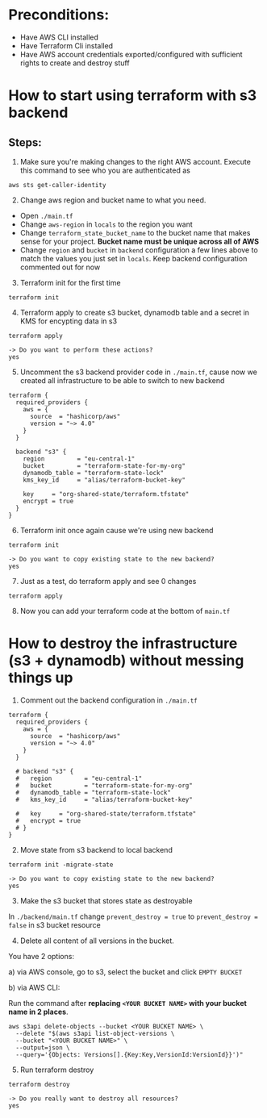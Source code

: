 # Preconditions:

- Have AWS CLI installed
- Have Terraform Cli installed
- Have AWS account credentials exported/configured with sufficient rights to create and destroy stuff

# How to start using terraform with s3 backend

## Steps:

1. Make sure you're making changes to the right AWS account. Execute this command to see who you are authenticated as

```
aws sts get-caller-identity
```

2. Change aws region and bucket name to what you need.

- Open `./main.tf`
- Change `aws-region` in `locals` to the region you want
- Change `terraform_state_bucket_name` to the bucket name that makes sense for your project. **Bucket name must be unique across all of AWS**
- Change `region` and `bucket` in `backend` configuration a few lines above to match the values you just set in `locals`. Keep backend configuration commented out for now

3. Terraform init for the first time

```
terraform init
```

4. Terraform apply to create s3 bucket, dynamodb table and a secret in KMS for encypting data in s3

```
terraform apply

-> Do you want to perform these actions?
yes
```

5.  Uncomment the s3 backend provider code in `./main.tf`, cause now we created all infrastructure to be able to switch to new backend

```
terraform {
  required_providers {
    aws = {
      source  = "hashicorp/aws"
      version = "~> 4.0"
    }
  }

  backend "s3" {
    region         = "eu-central-1"
    bucket         = "terraform-state-for-my-org"
    dynamodb_table = "terraform-state-lock"
    kms_key_id     = "alias/terraform-bucket-key"

    key     = "org-shared-state/terraform.tfstate"
    encrypt = true
  }
}
```

6.  Terraform init once again cause we're using new backend

```
terraform init

-> Do you want to copy existing state to the new backend?
yes
```

7. Just as a test, do terraform apply and see 0 changes

```
terraform apply
```

8. Now you can add your terraform code at the bottom of `main.tf`

# How to destroy the infrastructure (s3 + dynamodb) without messing things up

1. Comment out the backend configuration in `./main.tf`

```
terraform {
  required_providers {
    aws = {
      source  = "hashicorp/aws"
      version = "~> 4.0"
    }
  }

  # backend "s3" {
  #   region         = "eu-central-1"
  #   bucket         = "terraform-state-for-my-org"
  #   dynamodb_table = "terraform-state-lock"
  #   kms_key_id     = "alias/terraform-bucket-key"

  #   key     = "org-shared-state/terraform.tfstate"
  #   encrypt = true
  # }
}
```

2. Move state from s3 backend to local backend

```
terraform init -migrate-state

-> Do you want to copy existing state to the new backend?
yes
```

3. Make the s3 bucket that stores state as destroyable

In `./backend/main.tf` change `prevent_destroy = true` to `prevent_destroy = false` in s3 bucket resource

4. Delete all content of all versions in the bucket.

You have 2 options:

a) via AWS console, go to s3, select the bucket and click `EMPTY BUCKET`

b) via AWS CLI:

Run the command after
**replacing `<YOUR BUCKET NAME>` with your bucket name in 2 places**.

```
aws s3api delete-objects --bucket <YOUR BUCKET NAME> \
  --delete "$(aws s3api list-object-versions \
  --bucket "<YOUR BUCKET NAME>" \
  --output=json \
  --query='{Objects: Versions[].{Key:Key,VersionId:VersionId}}')"
```

5. Run terraform destroy

```
terraform destroy

-> Do you really want to destroy all resources?
yes
```
